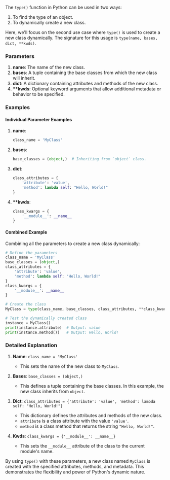 The `type()` function in Python can be used in two ways: 

1. To find the type of an object.
2. To dynamically create a new class.

Here, we'll focus on the second use case where `type()` is used to create a new class dynamically. The signature for this usage is `type(name, bases, dict, **kwds)`.

### Parameters

1. **name**: The name of the new class.
2. **bases**: A tuple containing the base classes from which the new class will inherit.
3. **dict**: A dictionary containing attributes and methods of the new class.
4. **\*\*kwds**: Optional keyword arguments that allow additional metadata or behavior to be specified.

### Examples

#### Individual Parameter Examples

1. **name**:
   ```python
   class_name = 'MyClass'
   ```

2. **bases**:
   ```python
   base_classes = (object,)  # Inheriting from `object` class.
   ```

3. **dict**:
   ```python
   class_attributes = {
       'attribute': 'value',
       'method': lambda self: "Hello, World!"
   }
   ```

4. **\*\*kwds**:
   ```python
   class_kwargs = {
       '__module__': __name__
   }
   ```

#### Combined Example

Combining all the parameters to create a new class dynamically:

```python
# Define the parameters
class_name = 'MyClass'
base_classes = (object,)
class_attributes = {
    'attribute': 'value',
    'method': lambda self: "Hello, World!"
}
class_kwargs = {
    '__module__': __name__
}

# Create the class
MyClass = type(class_name, base_classes, class_attributes, **class_kwargs)

# Test the dynamically created class
instance = MyClass()
print(instance.attribute)  # Output: value
print(instance.method())   # Output: Hello, World!
```

### Detailed Explanation

1. **Name**: `class_name = 'MyClass'`
   - This sets the name of the new class to `MyClass`.

2. **Bases**: `base_classes = (object,)`
   - This defines a tuple containing the base classes. In this example, the new class inherits from `object`.

3. **Dict**: `class_attributes = {'attribute': 'value', 'method': lambda self: "Hello, World!"}`
   - This dictionary defines the attributes and methods of the new class. 
   - `attribute` is a class attribute with the value `'value'`.
   - `method` is a class method that returns the string `"Hello, World!"`.

4. **Kwds**: `class_kwargs = {'__module__': __name__}`
   - This sets the `__module__` attribute of the class to the current module's name.

By using `type()` with these parameters, a new class named `MyClass` is created with the specified attributes, methods, and metadata. This demonstrates the flexibility and power of Python's dynamic nature.